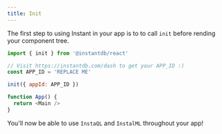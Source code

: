 ```yaml
---
title: Init
---
```


The first step to using Instant in your app is to to call `init` before rending your component tree.

```javascript
import { init } from '@instantdb/react'

// Visit https://instantdb.com/dash to get your APP_ID :)
const APP_ID = 'REPLACE ME'

init({ appId: APP_ID })

function App() {
  return <Main />
}
```

You'll now be able to use `InstaQL` and `InstalML` throughout your app!
